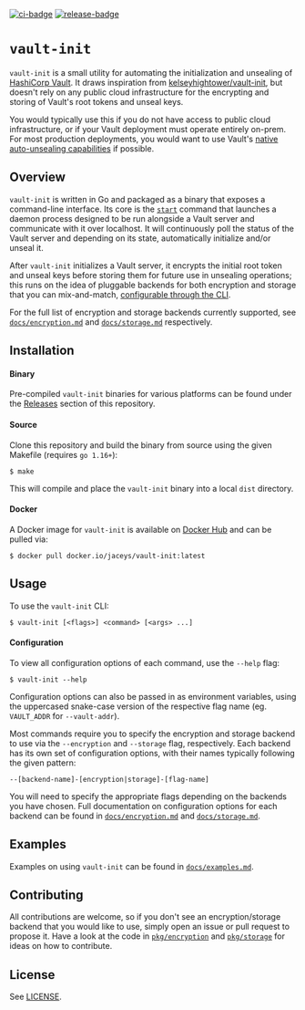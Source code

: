 [![ci-badge]][ci-workflow] [![release-badge]][release-workflow]

[ci-badge]: https://github.com/jace-ys/vault-init/workflows/ci/badge.svg
[ci-workflow]: https://github.com/jace-ys/vault-init/actions?query=workflow%3Aci
[release-badge]: https://github.com/jace-ys/vault-init/workflows/release/badge.svg
[release-workflow]: https://github.com/jace-ys/vault-init/actions?query=workflow%3Arelease

# `vault-init`

`vault-init` is a small utility for automating the initialization and unsealing of [HashiCorp Vault](https://www.vaultproject.io/). It draws inspiration from [kelseyhightower/vault-init](https://github.com/kelseyhightower/vault-init), but doesn't rely on any public cloud infrastructure for the encrypting and storing of Vault's root tokens and unseal keys.

You would typically use this if you do not have access to public cloud infrastructure, or if your Vault deployment must operate entirely on-prem. For most production deployments, you would want to use Vault's [native auto-unsealing capabilities](https://www.vaultproject.io/docs/concepts/seal#auto-unseal) if possible.

## Overview

`vault-init` is written in Go and packaged as a binary that exposes a command-line interface. Its core is the [`start`](docs/examples.md#start) command that launches a daemon process designed to be run alongside a Vault server and communicate with it over localhost. It will continuously poll the status of the Vault server and depending on its state, automatically initialize and/or unseal it.

After `vault-init` initializes a Vault server, it encrypts the initial root token and unseal keys before storing them for future use in unsealing operations; this runs on the idea of pluggable backends for both encryption and storage that you can mix-and-match, [configurable through the CLI](#configuration).

For the full list of encryption and storage backends currently supported, see [`docs/encryption.md`](docs/encryption.md) and [`docs/storage.md`](docs/storage.md) respectively.

## Installation

#### Binary

Pre-compiled `vault-init` binaries for various platforms can be found under the [Releases](https://github.com/jace-ys/vault-init/releases) section of this repository.

#### Source

Clone this repository and build the binary from source using the given Makefile (requires `go 1.16+`):

```shell
$ make
```

This will compile and place the `vault-init` binary into a local `dist` directory.

#### Docker

A Docker image for `vault-init` is available on [Docker Hub](https://hub.docker.com/repository/docker/jaceys/vault-init) and can be pulled via:

```shell
$ docker pull docker.io/jaceys/vault-init:latest
```

## Usage

To use the `vault-init` CLI:

```shell
$ vault-init [<flags>] <command> [<args> ...]
```

#### Configuration

To view all configuration options of each command, use the `--help` flag:

```shell
$ vault-init --help
```

Configuration options can also be passed in as environment variables, using the uppercased snake-case version of the respective flag name (eg. `VAULT_ADDR` for `--vault-addr`).

Most commands require you to specify the encryption and storage backend to use via the `--encryption` and `--storage` flag, respectively. Each backend has its own set of configuration options, with their names typically following the given pattern:

```
--[backend-name]-[encryption|storage]-[flag-name]
```

You will need to specify the appropriate flags depending on the backends you have chosen. Full documentation on configuration options for each backend can be found in [`docs/encryption.md`](docs/encryption.md) and [`docs/storage.md`](docs/storage.md).

## Examples

Examples on using `vault-init` can be found in [`docs/examples.md`](docs/examples.md).

## Contributing

All contributions are welcome, so if you don't see an encryption/storage backend that you would like to use, simply open an issue or pull request to propose it. Have a look at the code in [`pkg/encryption`](pkg/encryption) and [`pkg/storage`](pkg/storage) for ideas on how to contribute.

## License

See [LICENSE](LICENSE).
